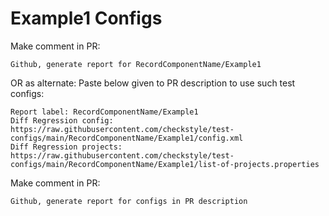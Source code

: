 # Example1 Configs
Make comment in PR:
```
Github, generate report for RecordComponentName/Example1
```
OR as alternate:
Paste below given to PR description to use such test configs:
```
Report label: RecordComponentName/Example1
Diff Regression config: https://raw.githubusercontent.com/checkstyle/test-configs/main/RecordComponentName/Example1/config.xml
Diff Regression projects: https://raw.githubusercontent.com/checkstyle/test-configs/main/RecordComponentName/Example1/list-of-projects.properties
```
Make comment in PR:
```
Github, generate report for configs in PR description
```
